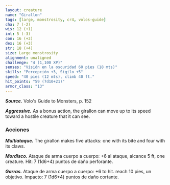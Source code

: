 ```yaml
---
layout: creature
name: "Girallon"
tags: [large, monstrosity, cr4, volos-guide]
cha: 7 (-2)
wis: 12 (+1)
int: 5 (-3)
con: 16 (+3)
dex: 16 (+3)
str: 18 (+4)
size: Large monstrosity
alignment: unaligned
challenge: "4 (1,100 XP)"
senses: "Visión en la oscuridad 60 pies (18 mts)"
skills: "Percepción +3, Sigilo +5"
speed: "40 pies (12 mts), climb 40 ft."
hit_points: "59 (7d10+21)"
armor_class: "13"
---
```


***Source.*** Volo's Guide to Monsters, p. 152

***Aggressive.*** As a bonus action, the girallon can move up to its speed toward a hostile creature that it can see.

### Acciones

***Multiataque.*** The girallon makes five attacks: one with its bite and four with its claws.

***Mordisco.*** Ataque de arma cuerpo a cuerpo: +6 al ataque, alcance 5 ft, one creature. Hit: 7 (1d6+4) puntos de daño perforante.

***Garras.*** Ataque de arma cuerpo a cuerpo: +6 to hit. reach 10 pies, un objetivo. Impacto: 7 (1d6+4) puntos de daño cortante.